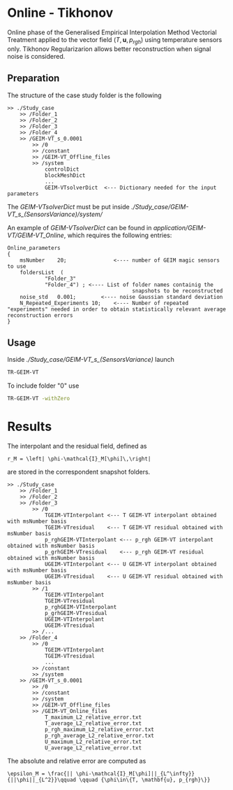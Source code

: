 # Online - Tikhonov 

Online phase of the Generalised Empirical Interpolation Method Vectorial Treatment applied to the vector field $(T,\mathbf{u},p_{rgh})$ using temperature sensors only.
Tikhonov Regularizarion allows better reconstruction when signal noise is considered. 

## Preparation

The structure of the case study folder is the following

```
>> ./Study_case
	>> /Folder_1  		  		
	>> /Folder_2
	>> /Folder_3  		  		
	>> /Folder_4
	>> /GEIM-VT_s_0.0001
		>> /0		        		
		>> /constant
		>> /GEIM-VT_Offline_files
		>> /system
			controlDict
			blockMeshDict
			...
			GEIM-VTsolverDict  <--- Dictionary needed for the input parameters	
```

The *GEIM-VTsolverDict* must be put inside *./Study_case/GEIM-VT_s_(SensorsVariance)/system/*

An example of *GEIM-VTsolverDict* can be found in *application/GEIM-VT/GEIM-VT_Online*, which requires the following entries:
```
Online_parameters
{
	msNumber    20;               <---- number of GEIM magic sensors to use
	foldersList  ( 
			"Folder_3" 
			"Folder_4") ; <---- List of folder names containig the
										snapshots to be reconstructed
	noise_std   0.001;	      <---- noise Gaussian standard deviation
	N_Repeated_Experiments 10;    <---- Number of repeated "experiments" needed in order to obtain statistically relevant average reconstruction errors
}
```

## Usage

Inside *./Study_case/GEIM-VT_s_(SensorsVariance)* launch 
```bash
TR-GEIM-VT
```
To include folder "0" use 
```bash
TR-GEIM-VT -withZero
```

# Results

The interpolant and the residual field, defined as 
```{math}
r_M = \left| \phi-\mathcal{I}_M[\phi]\,\right|
````
are stored in the correspondent snapshot folders.

```
>> ./Study_case
	>> /Folder_1  		  		
	>> /Folder_2
	>> /Folder_3
		>> /0
			TGEIM-VTInterpolant	<--- T GEIM-VT interpolant obtained with msNumber basis
			TGEIM-VTresidual	<--- T GEIM-VT residual obtained with msNumber basis
			p_rghGEIM-VTInterpolant	<--- p_rgh GEIM-VT interpolant obtained with msNumber basis
			p_grhGEIM-VTresidual	<--- p_rgh GEIM-VT residual obtained with msNumber basis
			UGEIM-VTInterpolant	<--- U GEIM-VT interpolant obtained with msNumber basis
			UGEIM-VTresidual	<--- U GEIM-VT residual obtained with msNumber basis
		>> /1	
			TGEIM-VTInterpolant  
			TGEIM-VTresidual    
			p_rghGEIM-VTInterpolant 
			p_grhGEIM-VTresidual   
			UGEIM-VTInterpolant 
			UGEIM-VTresidual    
		>> /...			  		
	>> /Folder_4
		>> /0
			TGEIM-VTInterpolant  
			TGEIM-VTresidual  
			...
		>> /constant
		>> /system
	>> /GEIM-VT_s_0.0001		
		>> /0		   
		>> /constant
		>> /system	
		>> /GEIM-VT_Offline_files
		>> /GEIM-VT_Online_files
			T_maximum_L2_relative_error.txt
			T_average_L2_relative_error.txt 
			p_rgh_maximum_L2_relative_error.txt
			p_rgh_average_L2_relative_error.txt 
			U_maximum_L2_relative_error.txt
			U_average_L2_relative_error.txt
```

The absolute and relative error are computed as
```{math}
\epsilon_M = \frac{|| \phi-\mathcal{I}_M[\phi]||_{L^\infty}}{||\phi||_{L^2}}\qquad \qquad {\phi\in\{T, \mathbf{u}, p_{rgh}\}}
```